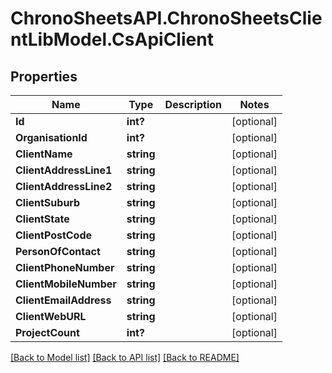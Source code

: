 # ChronoSheetsAPI.ChronoSheetsClientLibModel.CsApiClient
## Properties

Name | Type | Description | Notes
------------ | ------------- | ------------- | -------------
**Id** | **int?** |  | [optional] 
**OrganisationId** | **int?** |  | [optional] 
**ClientName** | **string** |  | [optional] 
**ClientAddressLine1** | **string** |  | [optional] 
**ClientAddressLine2** | **string** |  | [optional] 
**ClientSuburb** | **string** |  | [optional] 
**ClientState** | **string** |  | [optional] 
**ClientPostCode** | **string** |  | [optional] 
**PersonOfContact** | **string** |  | [optional] 
**ClientPhoneNumber** | **string** |  | [optional] 
**ClientMobileNumber** | **string** |  | [optional] 
**ClientEmailAddress** | **string** |  | [optional] 
**ClientWebURL** | **string** |  | [optional] 
**ProjectCount** | **int?** |  | [optional] 

[[Back to Model list]](../README.md#documentation-for-models) [[Back to API list]](../README.md#documentation-for-api-endpoints) [[Back to README]](../README.md)

